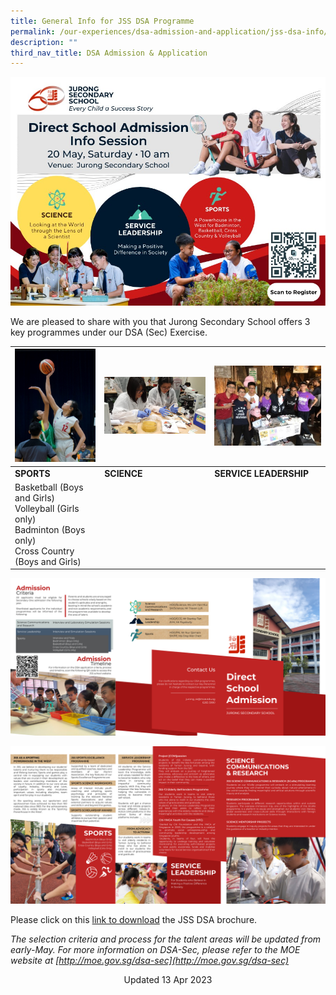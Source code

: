 ```yaml
---
title: General Info for JSS DSA Programme
permalink: /our-experiences/dsa-admission-and-application/jss-dsa-info/
description: ""
third_nav_title: DSA Admission & Application
---
```

![](/images/dsa%20info%20session%202023.jpeg)

We are pleased to share with you that Jurong Secondary School offers 3 key programmes under our DSA (Sec) Exercise.



| <img src="/images/sports.jpg" style="width:500px;"> | <img src="/images/science%20communication%20n%20research.jpg" style="width:800px;"> |<img src="/images/proj%20compassion.jpg" style="width:700px;">  |
| -------- | -------- | -------- |
| **SPORTS**    | **SCIENCE**    | **SERVICE LEADERSHIP**    |
| Basketball (Boys and Girls)<br>Volleyball (Girls only)<br>Badminton (Boys only)<br>Cross Country (Boys and Girls)    |   |   |


![](/images/DSA%20Brochure%202022%20External.png)

![](/images/DSA%20Brochure%202022%20Internal.png)

Please click on this [link to download](/files/dsa%20brochure%202023.pdf) the JSS DSA brochure.

*The selection criteria and process for the talent areas will be updated from early-May.  For more information on DSA-Sec, please refer to the MOE website at [http://moe.gov.sg/dsa-sec](http://moe.gov.sg/dsa-sec)*

<center> Updated 13 Apr 2023 </center>